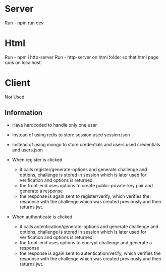 # Server
  Run - npm run dev
# Html 
  Run - npm i http-server 
  Run - http-server on html folder so that html page runs on localhost
# Client
  Not Used

## Information
  - Have hardcoded to handle only one user
  - Instead of using redis to store session used session.json
  - Instead of using mongo to store credentials and users used credentials and users.json
  - When register is clicked
      -  it calls register/generate-options and generate challenge and options, challenge is stored in session which is later used for verification and options is returned.
      -  the front-end uses options to create public-private-key pair and generate a response
      -  the response is again sent to register/verify, which verifies the response with the challenge which was created previously and then returns jwt.

 - When authenticate is clicked
      -  it calls autentication/generate-options and generate challenge and options, challenge is stored in session which is later used for verification and options is returned.
      -  the front-end uses options to encrypt challenge and generate a response
      -  the response is again sent to autentication/verify, which verifies the response with the challenge which was created previously and then returns jwt.
  
